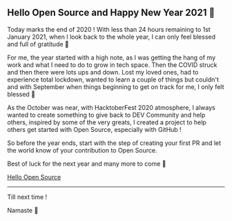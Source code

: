 ## Hello Open Source and Happy New Year 2021 🎉

Today marks the end of 2020 ! With less than 24 hours remaining to 1st January 2021, when I look back to the whole year, I can only feel blessed and full of gratitude 🙏

For me, the year started with a high note, as I was getting the hang of my work and what I need to do to grow in tech space. Then the COVID struck and then there were lots ups and down. Lost my loved ones, had to experience total lockdown, wanted to learn a couple of things but couldn't and with September when things beginning to get on track for me, I only felt blessed 🙏

As the October was near, with HacktoberFest 2020 atmosphere, I always wanted to create something to give back to DEV Community and help others, inspired by some of the very greats, I created a project to help others get started with Open Source, especially with GitHub !

So before the year ends, start with the step of creating your first PR and let the world know of your contribution to Open Source.

Best of luck for the next year and many more to come 🙏

[Hello Open Source](https://github.com/siddharth2016/hello-open-source)

---

Till next time !

Namaste 🙏